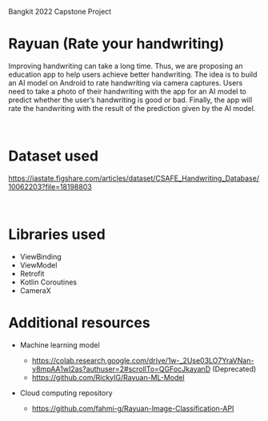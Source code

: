 
Bangkit 2022 Capstone Project

# Rayuan (Rate your handwriting) #

Improving handwriting can take a long time. Thus, we are proposing an education app to help users achieve better handwriting. The idea is to build an AI model on Android to rate handwriting via camera captures. Users need to take a photo of their handwriting with the app for an AI model to predict whether the user’s handwriting is good or bad. Finally, the app will rate the handwriting with the result of the prediction given by the AI model.

<br />

# Dataset used #
https://iastate.figshare.com/articles/dataset/CSAFE_Handwriting_Database/10062203?file=18198803

<br />

# Libraries used #
- ViewBinding
- ViewModel
- Retrofit
- Kotlin Coroutines
- CameraX

# Additional resources #

* Machine learning model
    * https://colab.research.google.com/drive/1w-_2Use03LO7YraVNan-y8mpAA1wI2as?authuser=2#scrollTo=QGFocJkayanD (Deprecated)
    * https://github.com/RickyIG/Rayuan-ML-Model

* Cloud computing repository
    * https://github.com/fahmi-g/Rayuan-Image-Classification-API
